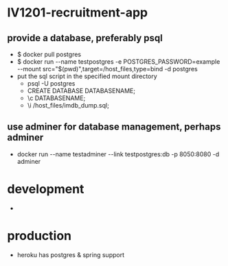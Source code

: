 # IV1201-recruitment-app

## provide a database, preferably psql
- $ docker pull postgres
- $ docker run --name testpostgres -e POSTGRES_PASSWORD=example --mount src="$(pwd)",target=/host_files,type=bind -d postgres
- put the sql script in the specified mount directory
  - psql -U postgres
  - CREATE DATABASE DATABASENAME;
  - \c DATABASENAME;
  - \i /host_files/imdb_dump.sql;
## use adminer for database management, perhaps adminer
- docker run --name testadminer --link testpostgres:db -p 8050:8080 -d adminer
  

# development
- 

# production
- heroku has postgres & spring support
